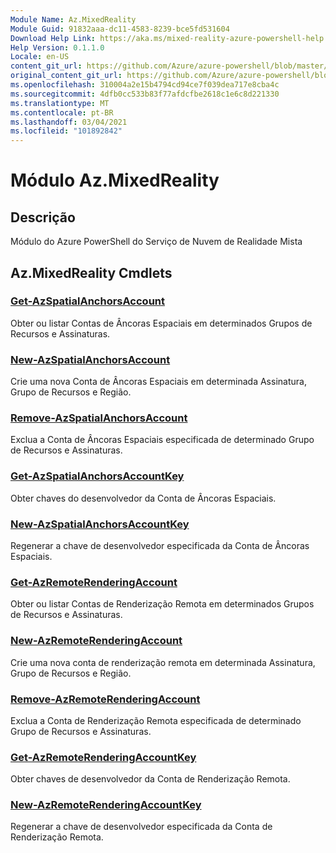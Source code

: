 ```yaml
---
Module Name: Az.MixedReality
Module Guid: 91832aaa-dc11-4583-8239-bce5fd531604
Download Help Link: https://aka.ms/mixed-reality-azure-powershell-help
Help Version: 0.1.1.0
Locale: en-US
content_git_url: https://github.com/Azure/azure-powershell/blob/master/src/MixedReality/MixedReality/help/Az.MixedReality.md
original_content_git_url: https://github.com/Azure/azure-powershell/blob/master/src/MixedReality/MixedReality/help/Az.MixedReality.md
ms.openlocfilehash: 310004a2e15b4794cd94ce7f039dea717e8cba4c
ms.sourcegitcommit: 4dfb0cc533b83f77afdcfbe2618c1e6c8d221330
ms.translationtype: MT
ms.contentlocale: pt-BR
ms.lasthandoff: 03/04/2021
ms.locfileid: "101892842"
---
```

# Módulo Az.MixedReality
## Descrição
Módulo do Azure PowerShell do Serviço de Nuvem de Realidade Mista

## Az.MixedReality Cmdlets
### [Get-AzSpatialAnchorsAccount](Get-AzSpatialAnchorsAccount.md)
Obter ou listar Contas de Âncoras Espaciais em determinados Grupos de Recursos e Assinaturas.

### [New-AzSpatialAnchorsAccount](New-AzSpatialAnchorsAccount.md)
Crie uma nova Conta de Âncoras Espaciais em determinada Assinatura, Grupo de Recursos e Região.

### [Remove-AzSpatialAnchorsAccount](Remove-AzSpatialAnchorsAccount.md)
Exclua a Conta de Âncoras Espaciais especificada de determinado Grupo de Recursos e Assinaturas.

### [Get-AzSpatialAnchorsAccountKey](Get-AzSpatialAnchorsAccountKey.md)
Obter chaves do desenvolvedor da Conta de Âncoras Espaciais.

### [New-AzSpatialAnchorsAccountKey](New-AzSpatialAnchorsAccountKey.md)
Regenerar a chave de desenvolvedor especificada da Conta de Âncoras Espaciais.

### [Get-AzRemoteRenderingAccount](Get-AzRemoteRenderingAccount.md)
Obter ou listar Contas de Renderização Remota em determinados Grupos de Recursos e Assinaturas.

### [New-AzRemoteRenderingAccount](New-AzRemoteRenderingAccount.md)
Crie uma nova conta de renderização remota em determinada Assinatura, Grupo de Recursos e Região.

### [Remove-AzRemoteRenderingAccount](Remove-AzRemoteRenderingAccount.md)
Exclua a Conta de Renderização Remota especificada de determinado Grupo de Recursos e Assinaturas.

### [Get-AzRemoteRenderingAccountKey](Get-AzRemoteRenderingAccountKey.md)
Obter chaves de desenvolvedor da Conta de Renderização Remota.

### [New-AzRemoteRenderingAccountKey](New-AzRemoteRenderingAccountKey.md)
Regenerar a chave de desenvolvedor especificada da Conta de Renderização Remota.